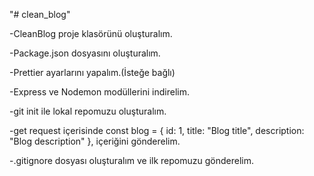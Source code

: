 "# clean_blog" 

-CleanBlog proje klasörünü oluşturalım.

-Package.json dosyasını oluşturalım.

-Prettier ayarlarını yapalım.(İsteğe bağlı)

-Express ve Nodemon modüllerini indirelim.

-git init ile lokal repomuzu oluşturalım.

-get request içerisinde const blog = { id: 1, title: "Blog title", description: "Blog description" }, içeriğini gönderelim.

-.gitignore dosyası oluşturalım ve ilk repomuzu gönderelim.

